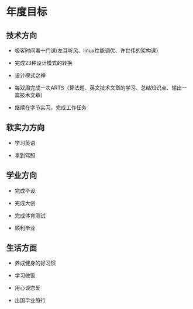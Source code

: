 # 年度目标
## 技术方向
- 极客时间看十门课(左耳听风、linux性能调优、许世伟的架构课）

- 完成23种设计模式的转换

- 设计模式之禅

- 每双周完成一次ARTS（算法题、英文技术文章的学习、总结知识点、输出一篇技术文章）

- 继续在字节实习，完成工作任务
## 软实力方向
- 学习英语

- 拿到驾照

## 学业方向
- 完成毕设 

- 完成大创

- 完成体育测试

- 顺利毕业
## 生活方面
- 养成健身的好习惯

- 学习做饭

- 用心谈恋爱

- 出国毕业旅行

